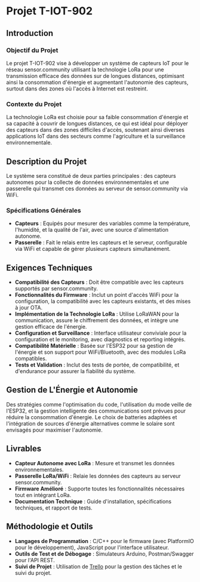 # Projet T-IOT-902

## Introduction

### Objectif du Projet

Le projet T-IOT-902 vise à développer un système de capteurs IoT pour le réseau sensor.community utilisant la technologie LoRa pour une transmission efficace des données sur de longues distances, optimisant ainsi la consommation d'énergie et augmentant l'autonomie des capteurs, surtout dans des zones où l'accès à Internet est restreint.

### Contexte du Projet

La technologie LoRa est choisie pour sa faible consommation d'énergie et sa capacité à couvrir de longues distances, ce qui est idéal pour déployer des capteurs dans des zones difficiles d'accès, soutenant ainsi diverses applications IoT dans des secteurs comme l'agriculture et la surveillance environnementale.

## Description du Projet

Le système sera constitué de deux parties principales : des capteurs autonomes pour la collecte de données environnementales et une passerelle qui transmet ces données au serveur de sensor.community via WiFi.

### Spécifications Générales

- **Capteurs** : Equipés pour mesurer des variables comme la température, l'humidité, et la qualité de l'air, avec une source d'alimentation autonome.
- **Passerelle** : Fait le relais entre les capteurs et le serveur, configurable via WiFi et capable de gérer plusieurs capteurs simultanément.

## Exigences Techniques

- **Compatibilité des Capteurs** : Doit être compatible avec les capteurs supportés par sensor.community.
- **Fonctionnalités du Firmware** : Inclut un point d'accès WiFi pour la configuration, la compatibilité avec les capteurs existants, et des mises à jour OTA.
- **Implémentation de la Technologie LoRa** : Utilise LoRaWAN pour la communication, assure le chiffrement des données, et intègre une gestion efficace de l'énergie.
- **Configuration et Surveillance** : Interface utilisateur conviviale pour la configuration et le monitoring, avec diagnostics et reporting intégrés.
- **Compatibilité Matérielle** : Basée sur l'ESP32 pour sa gestion de l'énergie et son support pour WiFi/Bluetooth, avec des modules LoRa compatibles.
- **Tests et Validation** : Inclut des tests de portée, de compatibilité, et d'endurance pour assurer la fiabilité du système.

## Gestion de L'Énergie et Autonomie

Des stratégies comme l'optimisation du code, l'utilisation du mode veille de l'ESP32, et la gestion intelligente des communications sont prévues pour réduire la consommation d'énergie. Le choix de batteries adaptées et l'intégration de sources d'énergie alternatives comme le solaire sont envisagés pour maximiser l'autonomie.

## Livrables

- **Capteur Autonome avec LoRa** : Mesure et transmet les données environnementales.
- **Passerelle LoRa/WiFi** : Relaie les données des capteurs au serveur sensor.community.
- **Firmware Amélioré** : Supporte toutes les fonctionnalités nécessaires tout en intégrant LoRa.
- **Documentation Technique** : Guide d'installation, spécifications techniques, et rapport de tests.

## Méthodologie et Outils

- **Langages de Programmation** : C/C++ pour le firmware (avec PlatformIO pour le développement), JavaScript pour l'interface utilisateur.
- **Outils de Test et de Débogage** : Simulateurs Arduino, Postman/Swagger pour l'API REST.
- **Suivi de Projet** : Utilisation de [Trello](https://trello.com/b/tPjfiHo3/t-iot-902) pour la gestion des tâches et le suivi du projet.
